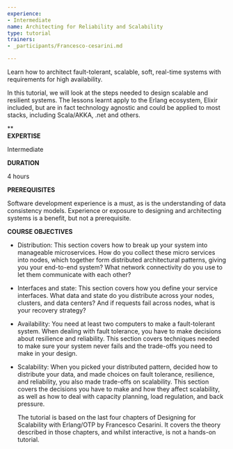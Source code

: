 ```yaml
---
experience:
- Intermediate
name: Architecting for Reliability and Scalability
type: tutorial
trainers:
- _participants/Francesco-cesarini.md

---
```

Learn how to architect fault-tolerant, scalable, soft, real-time systems with requirements for high availability.

In this tutorial, we will look at the steps needed to design scalable and resilient systems. The lessons learnt apply to the Erlang ecosystem, Elixir included, but are in fact technology agnostic and could be applied to most stacks, including Scala/AKKA, .net and others.

\**  
**EXPERTISE**

Intermediate

**DURATION**

4 hours

**PREREQUISITES**

Software development experience is a must, as is the understanding of data consistency models. Experience or exposure to designing and architecting systems is a benefit, but not a prerequisite.

**COURSE OBJECTIVES**

* Distribution: This section covers how to break up your system into manageable microservices. How do you collect these micro services into nodes, which together form distributed architectural patterns, giving you your end-to-end system? What network connectivity do you use to let them communicate with each other?
* Interfaces and state: This section covers how you define your service interfaces. What data and state do you distribute across your nodes, clusters, and data centers? And if requests fail across nodes, what is your recovery strategy?
* Availability: You need at least two computers to make a fault-tolerant system. When dealing with fault tolerance, you have to make decisions about resilience and reliability. This section covers techniques needed to make sure your system never fails and the trade-offs you need to make in your design.
* Scalability: When you picked your distributed pattern, decided how to distribute your data, and made choices on fault tolerance, resilience, and reliability, you also made trade-offs on scalability. This section covers the decisions you have to make and how they affect scalability, as well as how to deal with capacity planning, load regulation, and back pressure.

  The tutorial is based on the last four chapters of Designing for Scalability with Erlang/OTP by Francesco Cesarini. It covers the theory described in those chapters, and whilst interactive, is not a hands-on tutorial.